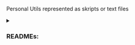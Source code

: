 Personal Utils represented as skripts or text files

<details>
  <summary><h3>READMEs:</h3></summary>
    <details>
      <summary>Photo Details Extracter</summary>
        Extracts detail properties from all the photos in a folder and displays them on the screen and creates a csv file.
    </details>
    <details>
      <summary>Automat for downloading database from doctor or dentist software with mail notification</summary>
        Disclaimer: Code only works for https://hippneo.kontrax.bg/
          <ol>
            <li>
              Place the file in C:\Users\user.
            </li>
            <li>
              Open cmd.
            </li>
            <li>
              Run the file.
            </li>
            <li>
              Insert a link from the doctor account.
            </li>
            <li>
              Lay back and relax while the automat do it's job. He will send you a notification on your phone when he is ready.
            </li>
          </ol>
    </details>
    <details>
        <summary>Auto PDF Uploader To Wordpress</summary>
          Used app: SikuliX-2.0.5
          Uploads PDF into a plugin, then imports the PDF into an elementor gadget and repeats.
    </details>
    <details>
      <summary>Investing Decisions Maker</summary>
      <img src="https://i.imgur.com/6xw0fXi.jpeg"><br><br>
        A Mamdani type fuzzy logic system named with six inputs and one output. 
        It's designed to assist in investment decision-making based on various financial indicators. 
        The inputs include metrics such as revenue growth, gross profit margin, and P/E ratio, each divided into linguistic terms like "negative," "average," and "high." 
        The output, "Type of Investment," provides linguistic categories such as "avoid," "risky," "worthy," and "unicorn" based on the inputs' fuzzy logic analysis. 
        The system's rules govern the mapping between input combinations and output categories, enabling nuanced investment recommendations.<br><br>
        <img src="https://i.imgur.com/CKYVzbb.png"><br><br>
        Here i test the program with a german stock for water transportation of containers.
        It has for the past 5 years: 11.97% revenue growth, 45.29% gross margin, 31.33% operationg margin, 30.35% net margin, 9.22 P/E and -35% price.
        The program decided that it has a score of 3.13 which is between "worthy" and "unicorn".
        I invested €100 in it for testing purposes and ended up with 30% profit for one month.
        This is not an investing advice.<br><br>
      <img src="https://i.imgur.com/KPvqp9F.png">
      <img src="https://i.imgur.com/3fT0ozF.png">
      <img src="https://i.imgur.com/eeFJViK.png">
      <img src="https://i.imgur.com/tp9VSja.png">
      <img src="https://i.imgur.com/44HFT7a.png">
      <img src="https://i.imgur.com/8NylSau.png">
      <img src="https://i.imgur.com/YQSNiGC.png">
      <img src="https://i.imgur.com/UUrnwe2.png">
      <img src="https://i.imgur.com/LauxiUx.png">
    </details>
</details>
